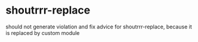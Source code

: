 # shoutrrr-replace

should not generate violation and fix advice for shoutrrr-replace, because it is replaced by custom module

